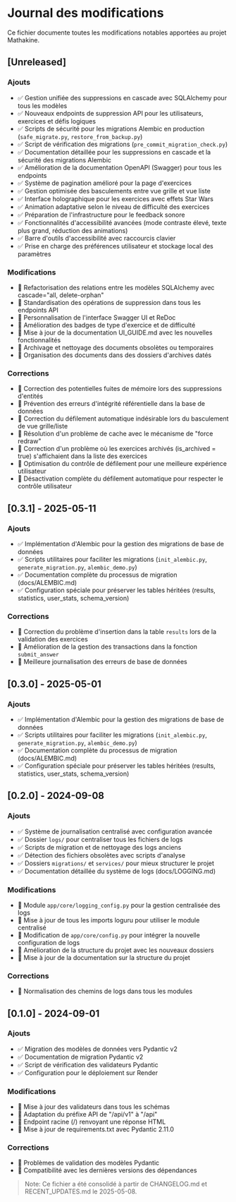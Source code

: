 # Journal des modifications

Ce fichier documente toutes les modifications notables apportées au projet Mathakine.

## [Unreleased]

### Ajouts
- ✅ Gestion unifiée des suppressions en cascade avec SQLAlchemy pour tous les modèles
- ✅ Nouveaux endpoints de suppression API pour les utilisateurs, exercices et défis logiques
- ✅ Scripts de sécurité pour les migrations Alembic en production (`safe_migrate.py`, `restore_from_backup.py`)
- ✅ Script de vérification des migrations (`pre_commit_migration_check.py`)
- ✅ Documentation détaillée pour les suppressions en cascade et la sécurité des migrations Alembic
- ✅ Amélioration de la documentation OpenAPI (Swagger) pour tous les endpoints
- ✅ Système de pagination amélioré pour la page d'exercices
- ✅ Gestion optimisée des basculements entre vue grille et vue liste
- ✅ Interface holographique pour les exercices avec effets Star Wars
- ✅ Animation adaptative selon le niveau de difficulté des exercices
- ✅ Préparation de l'infrastructure pour le feedback sonore
- ✅ Fonctionnalités d'accessibilité avancées (mode contraste élevé, texte plus grand, réduction des animations)
- ✅ Barre d'outils d'accessibilité avec raccourcis clavier
- ✅ Prise en charge des préférences utilisateur et stockage local des paramètres

### Modifications
- 🔄 Refactorisation des relations entre les modèles SQLAlchemy avec cascade="all, delete-orphan"
- 🔄 Standardisation des opérations de suppression dans tous les endpoints API
- 🔄 Personnalisation de l'interface Swagger UI et ReDoc
- 🔄 Amélioration des badges de type d'exercice et de difficulté
- 🔄 Mise à jour de la documentation UI_GUIDE.md avec les nouvelles fonctionnalités
- 🔄 Archivage et nettoyage des documents obsolètes ou temporaires
- 🔄 Organisation des documents dans des dossiers d'archives datés

### Corrections
- 🐛 Correction des potentielles fuites de mémoire lors des suppressions d'entités
- 🐛 Prévention des erreurs d'intégrité référentielle dans la base de données
- 🐛 Correction du défilement automatique indésirable lors du basculement de vue grille/liste
- 🐛 Résolution d'un problème de cache avec le mécanisme de "force redraw"
- 🐛 Correction d'un problème où les exercices archivés (is_archived = true) s'affichaient dans la liste des exercices
- 🐛 Optimisation du contrôle de défilement pour une meilleure expérience utilisateur
- 🐛 Désactivation complète du défilement automatique pour respecter le contrôle utilisateur

## [0.3.1] - 2025-05-11

### Ajouts
- ✅ Implémentation d'Alembic pour la gestion des migrations de base de données
- ✅ Scripts utilitaires pour faciliter les migrations (`init_alembic.py`, `generate_migration.py`, `alembic_demo.py`)
- ✅ Documentation complète du processus de migration (docs/ALEMBIC.md)
- ✅ Configuration spéciale pour préserver les tables héritées (results, statistics, user_stats, schema_version)

### Corrections
- 🐛 Correction du problème d'insertion dans la table `results` lors de la validation des exercices
- 🐛 Amélioration de la gestion des transactions dans la fonction `submit_answer`
- 🐛 Meilleure journalisation des erreurs de base de données

## [0.3.0] - 2025-05-01

### Ajouts
- ✅ Implémentation d'Alembic pour la gestion des migrations de base de données
- ✅ Scripts utilitaires pour faciliter les migrations (`init_alembic.py`, `generate_migration.py`, `alembic_demo.py`)
- ✅ Documentation complète du processus de migration (docs/ALEMBIC.md)
- ✅ Configuration spéciale pour préserver les tables héritées (results, statistics, user_stats, schema_version)

## [0.2.0] - 2024-09-08

### Ajouts
- ✅ Système de journalisation centralisé avec configuration avancée
- ✅ Dossier `logs/` pour centraliser tous les fichiers de logs 
- ✅ Scripts de migration et de nettoyage des logs anciens
- ✅ Détection des fichiers obsolètes avec scripts d'analyse
- ✅ Dossiers `migrations/` et `services/` pour mieux structurer le projet
- ✅ Documentation détaillée du système de logs (docs/LOGGING.md)

### Modifications
- 🔄 Module `app/core/logging_config.py` pour la gestion centralisée des logs
- 🔄 Mise à jour de tous les imports loguru pour utiliser le module centralisé
- 🔄 Modification de `app/core/config.py` pour intégrer la nouvelle configuration de logs
- 🔄 Amélioration de la structure du projet avec les nouveaux dossiers
- 🔄 Mise à jour de la documentation sur la structure du projet

### Corrections
- 🐛 Normalisation des chemins de logs dans tous les modules

## [0.1.0] - 2024-09-01

### Ajouts
- ✅ Migration des modèles de données vers Pydantic v2
- ✅ Documentation de migration Pydantic v2
- ✅ Script de vérification des validateurs Pydantic
- ✅ Configuration pour le déploiement sur Render

### Modifications
- 🔄 Mise à jour des validateurs dans tous les schémas
- 🔄 Adaptation du préfixe API de "/api/v1" à "/api"
- 🔄 Endpoint racine (/) renvoyant une réponse HTML
- 🔄 Mise à jour de requirements.txt avec Pydantic 2.11.0

### Corrections
- 🐛 Problèmes de validation des modèles Pydantic
- 🐛 Compatibilité avec les dernières versions des dépendances 

> Note: Ce fichier a été consolidé à partir de CHANGELOG.md et RECENT_UPDATES.md le 2025-05-08.
